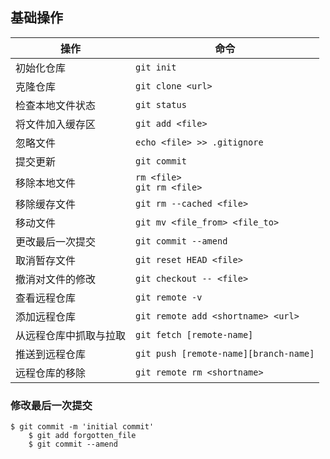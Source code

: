 ## 基础操作

| 操作                   | 命令                                  |
| ---------------------- | ------------------------------------- |
| 初始化仓库             | `git init`                            |
| 克隆仓库               | `git clone <url>`                     |
| 检查本地文件状态       | `git status `                         |
| 将文件加入缓存区       | `git add <file>`                      |
| 忽略文件               | `echo <file> >> .gitignore `          |
| 提交更新               | `git commit`                          |
| 移除本地文件           | `rm <file>`<br>`git rm <file>`        |
| 移除缓存文件           | `git rm --cached <file>`              |
| 移动文件               | `git mv <file_from> <file_to>`        |
| 更改最后一次提交        | `git commit --amend`                  |
| 取消暂存文件         | `git reset HEAD <file>`               |
| 撤消对文件的修改       | `git checkout -- <file>`              |
| 查看远程仓库           | `git remote -v`                       |
| 添加远程仓库           | `git remote add <shortname> <url> `   |
| 从远程仓库中抓取与拉取 | `git fetch [remote-name]`             |
| 推送到远程仓库         | `git push [remote-name][branch-name]` |
| 远程仓库的移除         | `git remote rm <shortname>`           |

### 修改最后一次提交
```
$ git commit -m 'initial commit'
    $ git add forgotten_file
    $ git commit --amend
```
